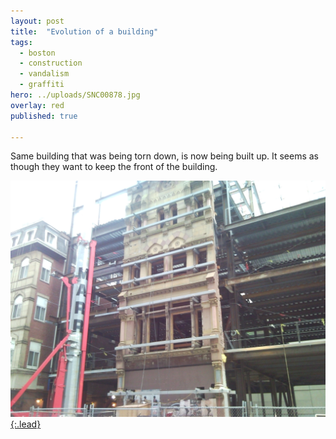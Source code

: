 ```yaml
---
layout: post
title:  "Evolution of a building"
tags:
  - boston
  - construction
  - vandalism
  - graffiti
hero: ../uploads/SNC00878.jpg
overlay: red
published: true

---
```


Same building that was being torn down, is now being built up. It seems as though they want to keep the front of the building.

[![It's starting to come together](../uploads/SNC00878.jpg){:.lead}](../uploads/SNC00878.jpg)